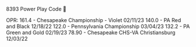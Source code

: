 8393 Power Play Code 🧠

OPR: 
  161.4 - Chesapeake Championship - Violet 02/11/23
  140.0 - PA Red and Black 12/18/22
  122.0 - Pennsylvania Championship 03/04/23
  132.2 - PA Green and Gold 02/19/23
  78.90 - Chesapeake CHS-VA Christiansburg 12/03/22
